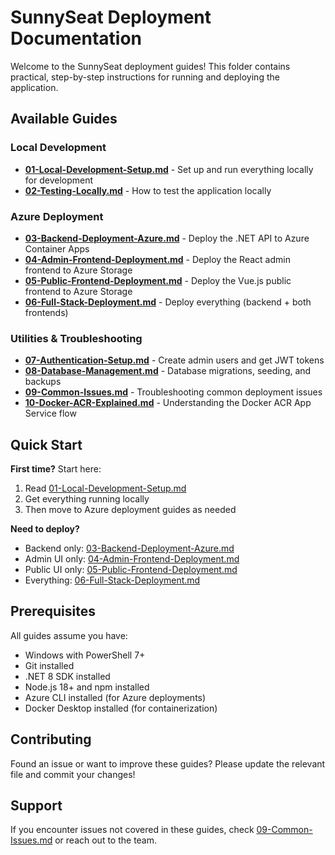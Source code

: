 ﻿# SunnySeat Deployment Documentation

Welcome to the SunnySeat deployment guides! This folder contains practical, step-by-step instructions for running and deploying the application.

##  Available Guides

### Local Development
- **[01-Local-Development-Setup.md](01-Local-Development-Setup.md)** - Set up and run everything locally for development
- **[02-Testing-Locally.md](02-Testing-Locally.md)** - How to test the application locally

### Azure Deployment
- **[03-Backend-Deployment-Azure.md](03-Backend-Deployment-Azure.md)** - Deploy the .NET API to Azure Container Apps
- **[04-Admin-Frontend-Deployment.md](04-Admin-Frontend-Deployment.md)** - Deploy the React admin frontend to Azure Storage
- **[05-Public-Frontend-Deployment.md](05-Public-Frontend-Deployment.md)** - Deploy the Vue.js public frontend to Azure Storage
- **[06-Full-Stack-Deployment.md](06-Full-Stack-Deployment.md)** - Deploy everything (backend + both frontends)

### Utilities & Troubleshooting
- **[07-Authentication-Setup.md](07-Authentication-Setup.md)** - Create admin users and get JWT tokens
- **[08-Database-Management.md](08-Database-Management.md)** - Database migrations, seeding, and backups
- **[09-Common-Issues.md](09-Common-Issues.md)** - Troubleshooting common deployment issues
- **[10-Docker-ACR-Explained.md](10-Docker-ACR-Explained.md)** - Understanding the Docker  ACR  App Service flow

##  Quick Start

**First time?** Start here:
1. Read [01-Local-Development-Setup.md](01-Local-Development-Setup.md)
2. Get everything running locally
3. Then move to Azure deployment guides as needed

**Need to deploy?**
- Backend only: [03-Backend-Deployment-Azure.md](03-Backend-Deployment-Azure.md)
- Admin UI only: [04-Admin-Frontend-Deployment.md](04-Admin-Frontend-Deployment.md)
- Public UI only: [05-Public-Frontend-Deployment.md](05-Public-Frontend-Deployment.md)
- Everything: [06-Full-Stack-Deployment.md](06-Full-Stack-Deployment.md)

##  Prerequisites

All guides assume you have:
- Windows with PowerShell 7+
- Git installed
- .NET 8 SDK installed
- Node.js 18+ and npm installed
- Azure CLI installed (for Azure deployments)
- Docker Desktop installed (for containerization)

##  Contributing

Found an issue or want to improve these guides? Please update the relevant file and commit your changes!

##  Support

If you encounter issues not covered in these guides, check [09-Common-Issues.md](09-Common-Issues.md) or reach out to the team.

